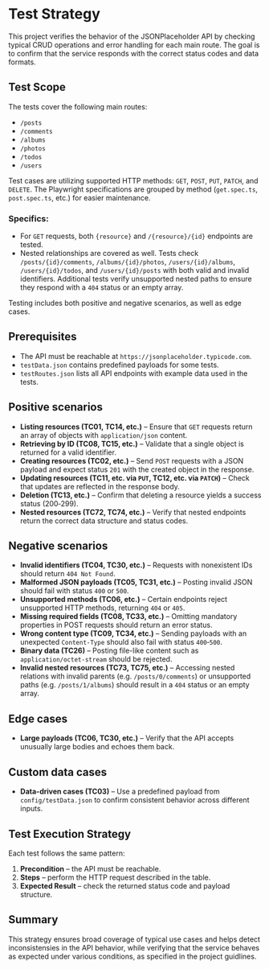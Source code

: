 ﻿# Test Strategy

This project verifies the behavior of the JSONPlaceholder API by checking typical CRUD operations and error handling for each main route. 
The goal is to confirm that the service responds with the correct status codes and data formats.

## Test Scope
The tests cover the following main routes:
- `/posts`	
- `/comments`	
- `/albums`	
- `/photos`	
- `/todos`
- `/users` 

Test cases are utilizing supported HTTP methods: `GET`, `POST`, `PUT`, `PATCH`, and `DELETE`.
The Playwright specifications are grouped by method (`get.spec.ts`, `post.spec.ts`, etc.) for easier maintenance.

### Specifics:
- For `GET` requests, both `{resource}` and `/{resource}/{id}` endpoints are tested.
- Nested relationships are covered as well. Tests check `/posts/{id}/comments`,
  `/albums/{id}/photos`, `/users/{id}/albums`, `/users/{id}/todos`, and
  `/users/{id}/posts` with both valid and invalid identifiers. Additional tests
  verify unsupported nested paths to ensure they respond with a `404` status or
  an empty array.

Testing includes both positive and negative scenarios, as well as edge cases.

## Prerequisites
- The API must be reachable at `https://jsonplaceholder.typicode.com`.
- `testData.json` contains predefined payloads for some tests.
- `testRoutes.json` lists all API endpoints with example data used in the tests.

## Positive scenarios
- **Listing resources (TC01, TC14, etc.)** – Ensure that `GET` requests return an array of objects with `application/json` content.
- **Retrieving by ID (TC08, TC15, etc.)** – Validate that a single object is returned for a valid identifier.
- **Creating resources (TC02, etc.)** – Send `POST` requests with a JSON payload and expect status `201` with the created object in the response.
- **Updating resources (TC11, etc. via `PUT`, TC12, etc. via `PATCH`)** – Check that updates are reflected in the response body.
- **Deletion (TC13, etc.)** – Confirm that deleting a resource yields a success status (200‑299).
- **Nested resources (TC72, TC74, etc.)** – Verify that nested endpoints return the correct data structure and status codes.

## Negative scenarios
- **Invalid identifiers (TC04, TC30, etc.)** – Requests with nonexistent IDs should return `404 Not Found`.
- **Malformed JSON payloads (TC05, TC31, etc.)** – Posting invalid JSON should fail with status `400` or `500`.
- **Unsupported methods (TC06, etc.)** – Certain endpoints reject unsupported HTTP methods, returning `404` or `405`.
- **Missing required fields (TC08, TC33, etc.)** – Omitting mandatory properties in POST requests should return an error status.
- **Wrong content type (TC09, TC34, etc.)** – Sending payloads with an unexpected `Content-Type` should also fail with status `400`‑`500`.
- **Binary data (TC26)** – Posting file-like content such as `application/octet-stream` should be rejected.
- **Invalid nested resources (TC73, TC75, etc.)** – Accessing nested relations
  with invalid parents (e.g. `/posts/0/comments`) or unsupported paths
  (e.g. `/posts/1/albums`) should result in a `404` status or an empty array.

## Edge cases
- **Large payloads (TC06, TC30, etc.)** – Verify that the API accepts unusually large bodies and echoes them back.

## Custom data cases
- **Data-driven cases (TC03)** – Use a predefined payload from `config/testData.json` to confirm consistent behavior across different inputs.

## Test Execution Strategy
Each test follows the same pattern:
1. **Precondition** – the API must be reachable.
2. **Steps** – perform the HTTP request described in the table.
3. **Expected Result** – check the returned status code and payload structure.

## Summary
This strategy ensures broad coverage of typical use cases and helps detect inconsistensies in the API behavior, while verifying that the service behaves as expected 
under various conditions, as specified in the project guidlines.

